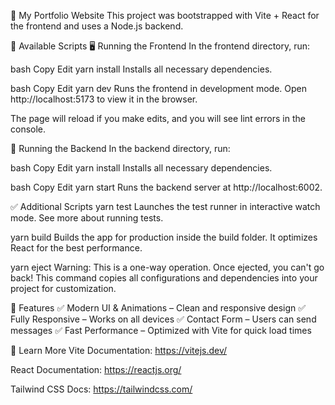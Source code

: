 🚀 My Portfolio Website
This project was bootstrapped with Vite + React for the frontend and uses a Node.js backend.

📌 Available Scripts
🖥️ Running the Frontend
In the frontend directory, run:

bash
Copy
Edit
yarn install
Installs all necessary dependencies.

bash
Copy
Edit
yarn dev
Runs the frontend in development mode.
Open http://localhost:5173 to view it in the browser.

The page will reload if you make edits, and you will see lint errors in the console.

🔧 Running the Backend
In the backend directory, run:

bash
Copy
Edit
yarn install
Installs all necessary dependencies.

bash
Copy
Edit
yarn start
Runs the backend server at http://localhost:6002.

✅ Additional Scripts
yarn test
Launches the test runner in interactive watch mode.
See more about running tests.

yarn build
Builds the app for production inside the build folder.
It optimizes React for the best performance.

yarn eject
Warning: This is a one-way operation. Once ejected, you can't go back!
This command copies all configurations and dependencies into your project for customization.

🎨 Features
✅ Modern UI & Animations – Clean and responsive design
✅ Fully Responsive – Works on all devices
✅ Contact Form – Users can send messages
✅ Fast Performance – Optimized with Vite for quick load times

📜 Learn More
Vite Documentation: https://vitejs.dev/

React Documentation: https://reactjs.org/

Tailwind CSS Docs: https://tailwindcss.com/
